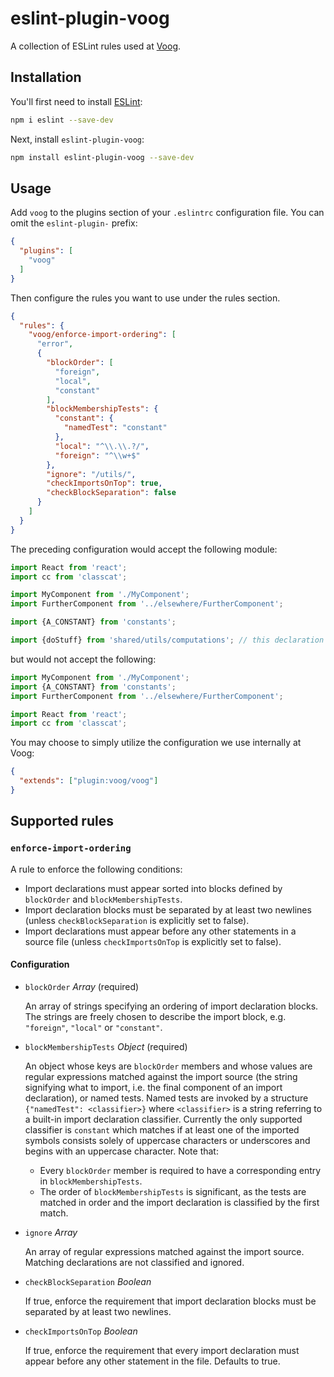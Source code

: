 # eslint-plugin-voog

A collection of ESLint rules used at [Voog](https://voog.com/developers).

## Installation

You'll first need to install [ESLint](https://eslint.org/):

```sh
npm i eslint --save-dev
```

Next, install `eslint-plugin-voog`:

```sh
npm install eslint-plugin-voog --save-dev
```

## Usage

Add `voog` to the plugins section of your `.eslintrc` configuration file. You
can omit the `eslint-plugin-` prefix:

```json
{
  "plugins": [
    "voog"
  ]
}
```

Then configure the rules you want to use under the rules section.

```json
{
  "rules": {
    "voog/enforce-import-ordering": [
      "error",
      {
        "blockOrder": [
          "foreign",
          "local",
          "constant"
        ],
        "blockMembershipTests": {
          "constant": {
            "namedTest": "constant"
          },
          "local": "^\\.\\.?/",
          "foreign": "^\\w+$"
        },
        "ignore": "/utils/",
        "checkImportsOnTop": true,
        "checkBlockSeparation": false
      }
    ]
  }
}
```

The preceding configuration would accept the following module:

```js
import React from 'react';
import cc from 'classcat';

import MyComponent from './MyComponent';
import FurtherComponent from '../elsewhere/FurtherComponent';

import {A_CONSTANT} from 'constants';

import {doStuff} from 'shared/utils/computations'; // this declaration ignored
```

but would not accept the following:

```js
import MyComponent from './MyComponent';
import {A_CONSTANT} from 'constants';
import FurtherComponent from '../elsewhere/FurtherComponent';

import React from 'react';
import cc from 'classcat';
```

You may choose to simply utilize the configuration we use internally at Voog:

```json
{
  "extends": ["plugin:voog/voog"]
}
```

## Supported rules

### `enforce-import-ordering`

A rule to enforce the following conditions:

- Import declarations must appear sorted into blocks defined by `blockOrder`
  and `blockMembershipTests`.
- Import declaration blocks must be separated by at least two newlines (unless
  `checkBlockSeparation` is explicitly set to false).
- Import declarations must appear before any other statements in a source file
  (unless `checkImportsOnTop` is explicitly set to false).

#### Configuration

* `blockOrder` _Array_ (required)

  An array of strings specifying an ordering of import declaration blocks. The
  strings are freely chosen to describe the import block, e.g. `"foreign"`,
  `"local"` or `"constant"`.

* `blockMembershipTests` _Object_ (required)

  An object whose keys are `blockOrder` members and whose values are regular
  expressions matched against the import source (the string signifying what to
  import, i.e. the final component of an import declaration), or named tests.
  Named tests are invoked by a structure `{"namedTest": <classifier>}` where
  `<classifier>` is a string referring to a built-in import declaration
  classifier.  Currently the only supported classifier is `constant` which
  matches if at least one of the imported symbols consists solely of uppercase
  characters or underscores and begins with an uppercase character. Note that:

  * Every `blockOrder` member is required to have a corresponding entry in
    `blockMembershipTests`.
  * The order of `blockMembershipTests` is significant, as the tests are
    matched in order and the import declaration is classified by the first
    match.

* `ignore` _Array_

   An array of regular expressions matched against the import source. Matching
   declarations are not classified and ignored.

* `checkBlockSeparation` _Boolean_

   If true, enforce the requirement that import declaration blocks must be
   separated by at least two newlines.

* `checkImportsOnTop` _Boolean_

   If true, enforce the requirement that every import declaration must appear
   before any other statement in the file. Defaults to true.
